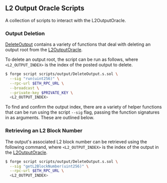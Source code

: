 ## L2 Output Oracle Scripts

A collection of scripts to interact with the L2OutputOracle.

### Output Deletion

[DeleteOutput](./DeleteOutput.s.sol) contains a variety of functions that deal
with deleting an output root from the [L2OutputOracle](../../contracts/L1/L2OutputOracle.sol).

To delete an output root, the script can be run as follows, where `<L2_OUTPUT_INDEX>` is
the index of the posted output to delete.

```bash
$ forge script scripts/output/DeleteOutput.s.sol \
  --sig "run(uint256)" \
  --rpc-url $ETH_RPC_URL \
  --broadcast \
  --private-key $PRIVATE_KEY \
  <L2_OUTPUT_INDEX>
```

To find and confirm the output index, there are a variety of helper functions that
can be run using the script `--sig` flag, passing the function signatures in as arguments.
These are outlined below.

### Retrieving an L2 Block Number

The output's associated L2 block number can be retrieved using the following command, where
`<L2_OUTPUT_INDEX>` is the index of the output in the [L2OutputOracle](../../contracts/L1/L2OutputOracle.sol).

```bash
$ forge script scripts/output/DeleteOutput.s.sol \
  --sig "getL2BlockNumber(uint256)" \
  --rpc-url $ETH_RPC_URL \
  <L2_OUTPUT_INDEX>
```


